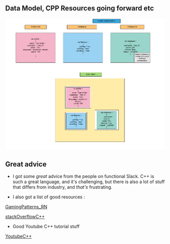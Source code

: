 ## Data Model, CPP Resources going forward etc

![datamodel_v1](/images/datamodel_v1.png)

## Great advice

- I got some *great* advice from the people on functional Slack.
  C++ is such a great language, and it's challenging,
  but there is also a lot of stuff that differs from industry,
  and *that's* frustrating.

- I also got a list of good resources :

[GamingPatterns_RN](http://gameprogrammingpatterns.com/)

[stackOverflowC++](https://stackoverflow.com/questions/388242/the-definitive-c-book-guide-and-list)

- Good Youtube C++ tutorial stuff

[YoutubeC++](https://www.youtube.com/user/handmadeheroarchive/videos)


